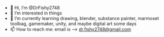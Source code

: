 - 👋 Hi, I’m @DrFishy2748
- 👀 I’m interested in things
- 🌱 I’m currently learning drawing, blender, substance painter, marmoset toolbag, gamemaker, unity, and maybe digital art some days
- 📫 How to reach me: email is --> dr.fishy2748@gmail.com

<!---
DrFishy2748/DrFishy2748 is a ✨ special ✨ repository because its `README.md` (this file) appears on your GitHub profile.
You can click the Preview link to take a look at your changes.
--->
